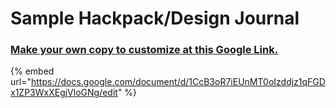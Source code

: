 # Sample Hackpack/Design Journal

### [Make your own copy to customize at this Google Link.](https://docs.google.com/document/d/1CcB3oR7iEUnMT0oIzddjz1qFGDx1ZP3WxXEgjVloGNg/copy)

{% embed url="https://docs.google.com/document/d/1CcB3oR7iEUnMT0oIzddjz1qFGDx1ZP3WxXEgjVloGNg/edit" %}
